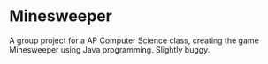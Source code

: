 # Minesweeper

A group project for a AP Computer Science class, creating the game Minesweeper using Java programming. 
Slightly buggy. 

